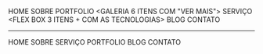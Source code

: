 
HOME
SOBRE <HERO>
PORTFOLIO <GALERIA 6 ITENS COM "VER MAIS">
SERVIÇO <FLEX BOX 3 ITENS +  COM AS TECNOLOGIAS>
BLOG <O QUE ESTOU DESENVOLVENDO>
CONTATO <ISERIR PAGE CONTATO EM HERO>

**********
HOME
SOBRE
SERVIÇO
PORTFOLIO
BLOG
CONTATO